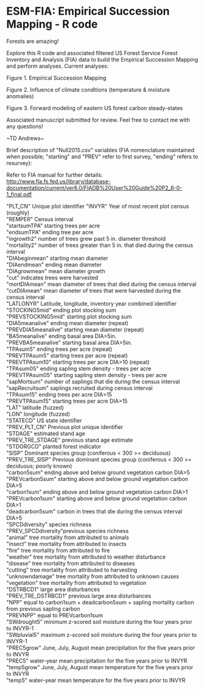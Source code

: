 # ESM-FIA: Empirical Succession Mapping - R code

Forests are amazing! 

Explore this R code and associated filtered US Forest Service Forest Inventory and Analysis (FIA) data to build the Empirical Succession Mapping and perform analyses. Current analyses:

 Figure 1. Empirical Succession Mapping
 
 Figure 2. Influence of climate conditions (temperature & moisture anomalies)
 
 Figure 3. Forward modeling of eastern US forest carbon steady-states

Associated manuscript submitted for review. Feel free to contact me with any questions! 
 
 ~TD Andrews~   


Brief description of "Null2015.csv" variables (FIA nomenclature maintained when possible; "starting" and "PREV" refer to first survey, "ending" refers to resurvey): 

Refer to FIA manual for further details:
http://www.fia.fs.fed.us/library/database-documentation/current/ver6.0/FIADB%20User%20Guide%20P2_6-0-1_final.pdf 

"PLT_CN"  Unique plot identifier
"INVYR" Year of most recent plot census (roughly)             
"REMPER" Census interval             
"startsumTPA" starting trees per acre         
"endsumTPA" ending tree per acre        
"ingrowth2" number of trees grew past 5 in. diameter threshold         
"mortality2" number of trees greater than 5 in. that died during the census interval        
"DIAbeginmean" starting mean diameter        
"DIAendmean" ending mean diameter        
"DIAgrowmean" mean diameter growth       
"cut" indicates trees were harvested    
"mortDIAmean" mean diameter of trees that died during the census interval       
"cutDIAmean" mean diameter of trees that were harvested during the census interval         
"LATLONYR" Latitude, longitude, inventory year combined identifier          
"STOCKING5mid" ending plot stocking sum       
"PREVSTOCKING5mid" starting plot stocking sum  
"DIA5meanalive" ending mean diameter (repeat)      
"PREVDIA5meanalive" starting mean diameter (repeat)         
"BA5meanalive" ending basal area DIA>5in.  
"PREVBA5meanalive" starting basal area DIA>5in.  
"TPAsum5"  ending trees per acre (repeat)             
"PREVTPAsum5" starting trees per acre (repeat)         
"PREVTPAsum10" starting trees per acre DIA>10 (repeat)       
"TPAsum05"  ending sapling stem density - trees per acre  
"PREVTPAsum05" starting sapling stem density - trees per acre        
"sapMortsum" number of saplings that die during the census interval        
"sapRecruitsum" saplings recruited during census interval      
"TPAsum15" ending trees per acre DIA>15          
"PREVTPAsum15" starting trees per acre DIA>15         
"LAT" latitude (fuzzed)               
"LON" longitude (fuzzed)                
"STATECD" US state identifier           
"PREV_PLT_CN"  Previous plot unique identifier     
"STDAGE" estimated stand age            
"PREV_TRE_STDAGE" previous stand age estimate  
"STDORGCD"  planted forest indicator          
"SISP" Dominant species group (coniferous < 300 >= deciduous)              
"PREV_TRE_SISP"  Previous dominant species group (coniferous < 300 >= deciduous; poorly known)   
"carbon5sum" ending above and below ground vegetation carbon DIA>5        
"PREVcarbon5sum" starting above and below ground vegetation carbon DIA>5    
"carbon1sum"  ending above and below ground vegetation carbon DIA>1  
"PREVcarbon1sum"  starting above and below ground vegetation carbon DIA>1     
"deadcarbon5sum"  carbon in trees that die during the census interval DIA>5   
"SPCDdiversity" species richness    
"PREV_SPCDdiversity"previous species richness          
"animal" tree mortality from attributed to animals                   
"insect"  tree mortality from attributed to insects          
"fire" tree mortality from attributed to fire            
"weather"  tree mortality from attributed to weather disturbance           
"disease"  tree mortality from attributed to diseases          
"cutting"  tree mortality from attributed to harvesting          
"unknowndamage"  tree mortality from attributed to unknown causes   
"vegetation" tree mortality from attributed to vegetation        
"DSTRBCD1" large area disturbances           
"PREV_TRE_DSTRBCD1" previous large area disturbances  
"NPP" equal to carbon1sum +   deadcarbon5sum + sapling mortality carbon from previous sapling carbon              
"PREVNPP" equal to PREVcarbon1sum          
"SWdrought5" minimum z-scored soil moisture during the four years prior to INVYR-1       
"SWpluvial5"  maximum z-scored soil moisture during the four years prior to INVYR-1  
"PREC5grow" June, July, August mean precipitation for the five years prior to INVYR           
"PREC5" water-year mean precipitation for the five years prior to INVYR                     
"temp5grow"  June, July, August mean temperature for the five years prior to INVYR          
"temp5" water-year mean temperature for the five years prior to INVYR
